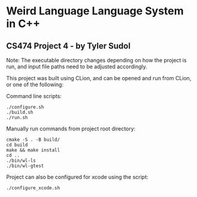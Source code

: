 # Weird Language Language System in C++
## CS474 Project 4 - by Tyler Sudol

Note: The executable directory changes depending on how the project is run, and input file paths
need to be adjusted accordingly.

This project was built using CLion, and can be opened and run from CLion, or one of the following:

Command line scripts:

    ./configure.sh
    ./build.sh
    ./run.sh

Manually run commands from project root directory:

    cmake -S . -B build/
    cd build
    make && make install
    cd ..
    ./bin/wl-ls
    ./bin/wl-gtest

Project can also be configured for xcode using the script:

    ./configure_xcode.sh
